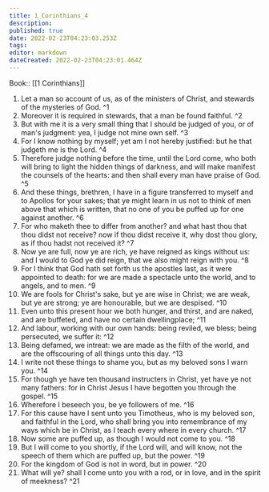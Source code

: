 ```yaml
---
title: 1_Corinthians_4
description: 
published: true
date: 2022-02-23T04:23:03.253Z
tags: 
editor: markdown
dateCreated: 2022-02-23T04:23:01.464Z
---
```


 Book:: [[1 Corinthians]]
 1. Let a man so account of us, as of the ministers of Christ, and stewards of the mysteries of God. ^1
 2. Moreover it is required in stewards, that a man be found faithful. ^2
 3. But with me it is a very small thing that I should be judged of you, or of man's judgment: yea, I judge not mine own self. ^3
 4. For I know nothing by myself; yet am I not hereby justified: but he that judgeth me is the Lord. ^4
 5. Therefore judge nothing before the time, until the Lord come, who both will bring to light the hidden things of darkness, and will make manifest the counsels of the hearts: and then shall every man have praise of God. ^5
 6. And these things, brethren, I have in a figure transferred to myself and to Apollos for your sakes; that ye might learn in us not to think of men above that which is written, that no one of you be puffed up for one against another. ^6
 7. For who maketh thee to differ from another? and what hast thou that thou didst not receive? now if thou didst receive it, why dost thou glory, as if thou hadst not received it? ^7
 8. Now ye are full, now ye are rich, ye have reigned as kings without us: and I would to God ye did reign, that we also might reign with you. ^8
 9. For I think that God hath set forth us the apostles last, as it were appointed to death: for we are made a spectacle unto the world, and to angels, and to men. ^9
 10. We are fools for Christ's sake, but ye are wise in Christ; we are weak, but ye are strong; ye are honourable, but we are despised. ^10
 11. Even unto this present hour we both hunger, and thirst, and are naked, and are buffeted, and have no certain dwellingplace; ^11
 12. And labour, working with our own hands: being reviled, we bless; being persecuted, we suffer it: ^12
 13. Being defamed, we intreat: we are made as the filth of the world, and are the offscouring of all things unto this day. ^13
 14. I write not these things to shame you, but as my beloved sons I warn you. ^14
 15. For though ye have ten thousand instructers in Christ, yet have ye not many fathers: for in Christ Jesus I have begotten you through the gospel. ^15
 16. Wherefore I beseech you, be ye followers of me. ^16
 17. For this cause have I sent unto you Timotheus, who is my beloved son, and faithful in the Lord, who shall bring you into remembrance of my ways which be in Christ, as I teach every where in every church. ^17
 18. Now some are puffed up, as though I would not come to you. ^18
 19. But I will come to you shortly, if the Lord will, and will know, not the speech of them which are puffed up, but the power. ^19
 20. For the kingdom of God is not in word, but in power. ^20
 21. What will ye? shall I come unto you with a rod, or in love, and in the spirit of meekness? ^21
